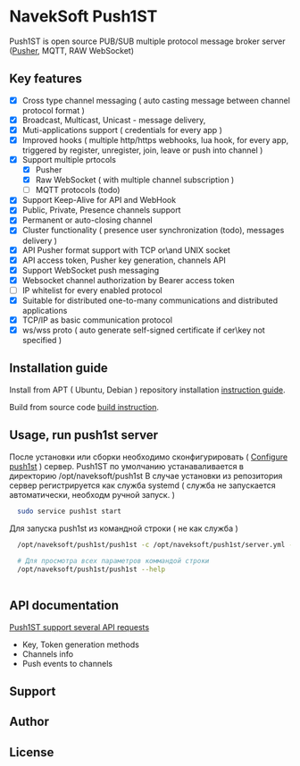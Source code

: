 # NavekSoft Push1ST
Push1ST is open source PUB/SUB multiple protocol message broker server ([Pusher](https://pusher.com/), MQTT, RAW WebSocket) 

## Key features
 - [x] Cross type channel messaging ( auto casting message between channel protocol format )
 - [x] Broadcast, Multicast, Unicast - message delivery, 
 - [x] Muti-applications support ( credentials for every app )
 - [x] Improved hooks  ( multiple http/https webhooks, lua hook,  for every app, triggered by register, unregister, join, leave or push into channel )
 - [x] Support multiple prtocols 
   - [x] Pusher
   - [x] Raw WebSocket ( with multiple channel subscription )
   - [ ] MQTT protocols (todo)
 - [x] Support Keep-Alive for API and WebHook
 - [x] Public, Private, Presence channels support
 - [x] Permanent or auto-closing channel 
 - [x] Cluster functionality ( presence user synchronization (todo), messages delivery )
 - [x] API Pusher format support with TCP or\and UNIX socket
 - [x] API access token, Pusher key generation, channels API
 - [x] Support WebSocket push messaging
 - [x] Websocket channel authorization by Bearer access token
 - [ ] IP whitelist for every enabled protocol
 - [x] Suitable for distributed one-to-many communications and distributed applications 
 - [x] TCP/IP as basic communication protocol
 - [x] ws/wss proto ( auto generate self-signed certificate if cer\key not specified )

## Installation guide

Install from APT ( Ubuntu, Debian ) repository installation [instruction guide](/readme/installation.md).

Build from source code [build instruction](/readme/build.md).

## Usage, run push1st server

После установки или сборки необходимо сконфигурировать ( [Configure push1st](/readme/configure.md) ) сервер. Push1ST по умолчанию устанаваливается в директорию /opt/naveksoft/push1st
В случае установки из репозитория сервер регистрируется как служба systemd ( служба не запускается автоматически, необходм ручной запуск. )

```bash
  sudo service push1st start
```
 
 Для запуска push1st из командной строки ( не как служба )

```bash
  /opt/naveksoft/push1st/push1st -c /opt/naveksoft/push1st/server.yml -V4
  
  # Для просмотра всех параметров коммандой строки
  /opt/naveksoft/push1st/push1st --help
  
```

## API documentation

[Push1ST support several API requests](/readme/api.md)

- Key, Token generation methods
- Channels info
- Push events to channels

## Support

## Author 

## License

